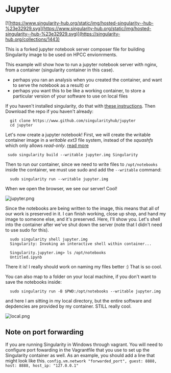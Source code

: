 # Jupyter
[![https://www.singularity-hub.org/static/img/hosted-singularity--hub-%23e32929.svg](https://www.singularity-hub.org/static/img/hosted-singularity--hub-%23e32929.svg)](https://singularity-hub.org/collections/1443)

This is a forked jupyter notebook server composer file for building Singularity image to be used on HPCC envionrments.

This example will show how to run a jupyter notebook server with nginx, from a container (singularity container in this case).

- perhaps you ran an analysis when you created the container, and want to serve the notebook as a result) or
- perhaps you want this to be like a working container, to store a particular version of your software to use on local files

If you haven't installed singularity, do that with [these instructions](http://singularity.lbl.gov/install-linux). Then Download the repo if you haven't already:

      git clone https://www.github.com/singularityhub/jupyter
      cd jupyter


Let's now create a jupyter notebook!
First, we will create the writable container image in a _writable_ *ext3* file system, instead of the *squashfs* which only allows _read-only_. [read more](http://singularity.lbl.gov/docs-build-container)

     sudo singularity build --writable jupyter.img Singularity

Then to run our container, since we need to write files to `/opt/notebooks` inside the container, we must use sudo and add the `--writable` command:

      sudo singularity run --writable jupyter.img

When we open the browser, we see our server! Cool!

![jupyter.png](jupyter.png)

Since the notebooks are being written to the image, this means that all of our work is preserved in it. I can finish working, close up shop, and hand my image to someone else, and it's preserved. Here, I'll show you. Let's shell into the container after we've shut down the server (note that I didn't need to use sudo for this).

      sudo singularity shell jupyter.img 
      Singularity: Invoking an interactive shell within container...

      Singularity.jupyter.img> ls /opt/notebooks
      Untitled.ipynb

There it is! I really should work on naming my files better :) That is so cool.

You can also map to a folder on your local machine, if you don't want to save the notebooks inside:

      sudo singularity run -B $PWD:/opt/notebooks --writable jupyter.img

and here I am sitting in my local directory, but the entire software and depdencies are provided by my container. STILL really cool.

![local.png](local.png)
## Note on port forwarding
If you are running Singularity in Windows through vagrant. You will need to configure port fowarding in the Vagrantfile that you use to set up the Singularity container as well. 
As an example, you should add a line that might look like this.
`config.vm.network "forwarded_port", guest: 8888, host: 8888, host_ip: "127.0.0.1"`
